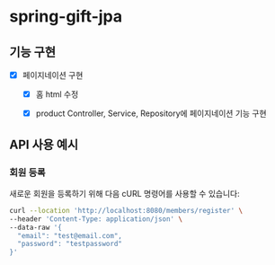 # spring-gift-jpa

## 기능 구현
- [x] 페이지네이션 구현
    - [x] 홈 html 수정
    - [x] product Controller, Service, Repository에 페이지네이션 기능 구현


## API 사용 예시

### 회원 등록

새로운 회원을 등록하기 위해 다음 cURL 명령어를 사용할 수 있습니다:

```bash
curl --location 'http://localhost:8080/members/register' \
--header 'Content-Type: application/json' \
--data-raw '{
  "email": "test@email.com",
  "password": "testpassword"
}'